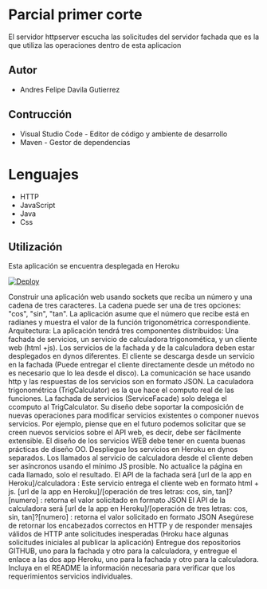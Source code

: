 # Parcial primer corte
El servidor httpserver escucha las solicitudes del servidor fachada que es la que utiliza las operaciones dentro de esta aplicacion

## Autor
* Andres Felipe Davila Gutierrez

## Contrucción
* Visual Studio Code - Editor de código y ambiente de desarrollo
* Maven - Gestor de dependencias


# Lenguajes
* HTTP
* JavaScript
* Java
* Css

## Utilización
Esta aplicación se encuentra desplegada en Heroku

[![Deploy](https://www.herokucdn.com/deploy/button.svg)](https://parcialarephttp.herokuapp.com)


Construir una  aplicación web usando sockets que reciba un número y una cadena de tres caracteres. La cadena puede ser una de tres opciones: "cos", "sin", "tan". La aplicación asume que el número que recibe está en radianes y muestra el valor de la función trigonométrica correspondiente.
Arquitectura:
La aplicación tendrá tres componentes distribuidos: Una fachada de servicios, un servicio de calculadora trigonomética, y un cliente web (html +js).
Los servicios de la fachada y de la calculadora deben estar desplegados en dynos diferentes.
El cliente se descarga desde un servicio en la fachada (Puede entregar el cliente directamente desde un método no es necesario que lo lea desde el disco).
La comunicación se hace usando http y las respuestas de los servicios son en formato JSON.
La caculadora trigonométrica (TrigCalculator) es la que hace el computo real de las funciones. La fachada de servicios (ServiceFacade) solo delega el ccomputo al TrigCalculator.
Su diseño debe soportar la composición de nuevas operaciones para modificar servicios existentes o componer nuevos servicios. Por ejemplo, piense que en el futuro podemos solicitar que se creen nuevos servicios sobre  el API web, es decir,  debe ser fácilmente extensible.
El diseño de los servicios WEB debe tener en cuenta buenas prácticas de diseño OO.
Despliegue los servicios en Heroku en dynos separados.
Los llamados al servicio de calculadora desde el cliente deben ser asíncronos usando el mínimo JS prosible. No actualice la página en cada llamado, solo el resultado.
El API de la fachada será
[url de la app en Heroku]/calculadora : Este servicio entrega el cliente web en formato html + js.
[url de la app en Heroku]/[operación de tres letras: cos, sin, tan]?[numero] : retorna el valor solicitado en formato JSON
El API de la calculadora será
[url de la app en Heroku]/[operación de tres letras: cos, sin, tan]?[numero] : retorna el valor solicitado en formato JSON
Asegúrese de retornar los encabezados correctos en HTTP y de responder mensajes válidos de HTTP ante solicitudes inesperadas (Hroku hace algunas solicitudes iniciales al publicar la aplicación)
Entregue dos repositorios GITHUB, uno para la fachada y otro para la calculadora, y entregue el enlace a las dos app Heroku, uno para la fachada y otro para la calculadora. Incluya en el README la información necesaria  para verificar que los requerimientos servicios individuales.